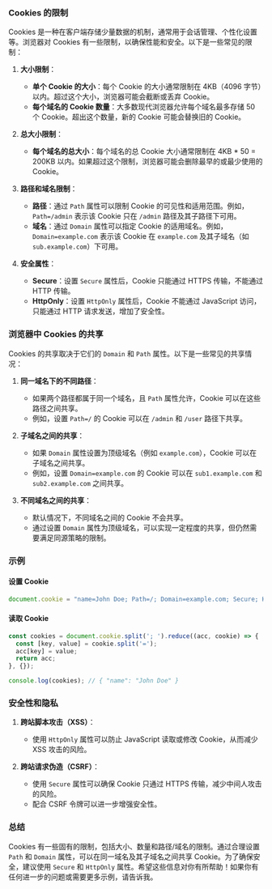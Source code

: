 ### Cookies 的限制

Cookies 是一种在客户端存储少量数据的机制，通常用于会话管理、个性化设置等。浏览器对 Cookies 有一些限制，以确保性能和安全。以下是一些常见的限制：

1. **大小限制**：
   - **单个 Cookie 的大小**：每个 Cookie 的大小通常限制在 4KB（4096 字节）以内。超过这个大小，浏览器可能会截断或丢弃 Cookie。
   - **每个域名的 Cookie 数量**：大多数现代浏览器允许每个域名最多存储 50 个 Cookie。超出这个数量，新的 Cookie 可能会替换旧的 Cookie。

2. **总大小限制**：
   - **每个域名的总大小**：每个域名的总 Cookie 大小通常限制在 4KB * 50 = 200KB 以内。如果超过这个限制，浏览器可能会删除最早的或最少使用的 Cookie。

3. **路径和域名限制**：
   - **路径**：通过 `Path` 属性可以限制 Cookie 的可见性和适用范围。例如，`Path=/admin` 表示该 Cookie 只在 `/admin` 路径及其子路径下可用。
   - **域名**：通过 `Domain` 属性可以指定 Cookie 的适用域名。例如，`Domain=example.com` 表示该 Cookie 在 `example.com` 及其子域名（如 `sub.example.com`）下可用。

4. **安全属性**：
   - **Secure**：设置 `Secure` 属性后，Cookie 只能通过 HTTPS 传输，不能通过 HTTP 传输。
   - **HttpOnly**：设置 `HttpOnly` 属性后，Cookie 不能通过 JavaScript 访问，只能通过 HTTP 请求发送，增加了安全性。

### 浏览器中 Cookies 的共享

Cookies 的共享取决于它们的 `Domain` 和 `Path` 属性。以下是一些常见的共享情况：

1. **同一域名下的不同路径**：
   - 如果两个路径都属于同一个域名，且 `Path` 属性允许，Cookie 可以在这些路径之间共享。
   - 例如，设置 `Path=/` 的 Cookie 可以在 `/admin` 和 `/user` 路径下共享。

2. **子域名之间的共享**：
   - 如果 `Domain` 属性设置为顶级域名（例如 `example.com`），Cookie 可以在子域名之间共享。
   - 例如，设置 `Domain=example.com` 的 Cookie 可以在 `sub1.example.com` 和 `sub2.example.com` 之间共享。

3. **不同域名之间的共享**：
   - 默认情况下，不同域名之间的 Cookie 不会共享。
   - 通过设置 `Domain` 属性为顶级域名，可以实现一定程度的共享，但仍然需要满足同源策略的限制。

### 示例

#### 设置 Cookie

```javascript
document.cookie = "name=John Doe; Path=/; Domain=example.com; Secure; HttpOnly";
```

#### 读取 Cookie

```javascript
const cookies = document.cookie.split('; ').reduce((acc, cookie) => {
  const [key, value] = cookie.split('=');
  acc[key] = value;
  return acc;
}, {});

console.log(cookies); // { "name": "John Doe" }
```

### 安全性和隐私

1. **跨站脚本攻击（XSS）**：
   - 使用 `HttpOnly` 属性可以防止 JavaScript 读取或修改 Cookie，从而减少 XSS 攻击的风险。

2. **跨站请求伪造（CSRF）**：
   - 使用 `Secure` 属性可以确保 Cookie 只通过 HTTPS 传输，减少中间人攻击的风险。
   - 配合 CSRF 令牌可以进一步增强安全性。

### 总结

Cookies 有一些固有的限制，包括大小、数量和路径/域名的限制。通过合理设置 `Path` 和 `Domain` 属性，可以在同一域名及其子域名之间共享 Cookie。为了确保安全，建议使用 `Secure` 和 `HttpOnly` 属性。希望这些信息对你有所帮助！如果你有任何进一步的问题或需要更多示例，请告诉我。
